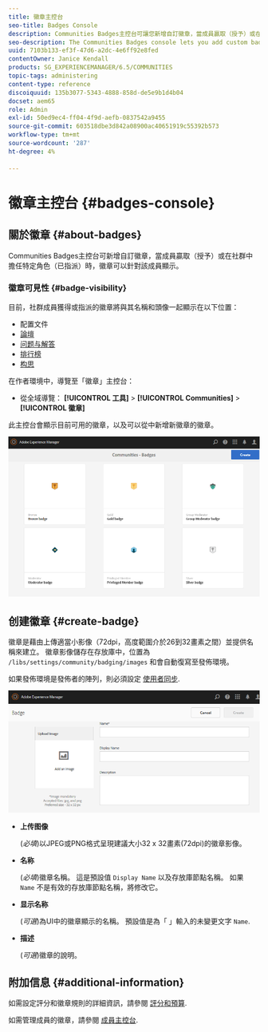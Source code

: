 ```yaml
---
title: 徽章主控台
seo-title: Badges Console
description: Communities Badges主控台可讓您新增自訂徽章，當成員贏取（授予）或在社群中擔任特定角色（已指派）時，徽章可顯示給成員
seo-description: The Communities Badges console lets you add custom badges that can be displayed for members when earned (awarded) or when they take on a specific role in the community (assigned)
uuid: 7103b133-ef3f-47d6-a2dc-4e6ff92e8fed
contentOwner: Janice Kendall
products: SG_EXPERIENCEMANAGER/6.5/COMMUNITIES
topic-tags: administering
content-type: reference
discoiquuid: 135b3077-5343-4888-858d-de5e9b1d4b04
docset: aem65
role: Admin
exl-id: 50ed9ec4-ff04-4f9d-aefb-0837542a9455
source-git-commit: 603518dbe3d842a08900ac40651919c55392b573
workflow-type: tm+mt
source-wordcount: '287'
ht-degree: 4%

---
```


# 徽章主控台 {#badges-console}

## 關於徽章 {#about-badges}

Communities Badges主控台可新增自訂徽章，當成員贏取（授予）或在社群中擔任特定角色（已指派）時，徽章可以針對該成員顯示。

### 徽章可見性 {#badge-visibility}

目前，社群成員獲得或指派的徽章將與其名稱和頭像一起顯示在以下位置：

* 配置文件
* [論壇](/help/communities/forum.md)
* [问题与解答](/help/communities/working-with-qna.md)
* [排行榜](/help/communities/enabling-leaderboard.md)
* [构思](/help/communities/ideation-feature.md)

在作者環境中，導覽至「徽章」主控台：

* 從全域導覽： **[!UICONTROL 工具]** > **[!UICONTROL Communities]** > **[!UICONTROL 徽章]**

此主控台會顯示目前可用的徽章，以及可以從中新增新徽章的徽章。

![徽章 — 首頁](assets/badges-homepage.png)

## 创建徽章 {#create-badge}

徽章是藉由上傳適當小影像（72dpi，高度範圍介於26到32畫素之間）並提供名稱來建立。 徽章影像儲存在存放庫中，位置為 `/libs/settings/community/badging/images` 和會自動復寫至發佈環境。

如果發佈環境是發佈者的陣列，則必須設定 [使用者同步](/help/communities/sync.md).

![create-badge](assets/create-badge.png)

* **上传图像**

   (*必填*)以JPEG或PNG格式呈現建議大小32 x 32畫素(72dpi)的徽章影像。

* **名称**

   (*必填*)徽章名稱。 這是預設值 `Display Name` 以及存放庫節點名稱。 如果 `Name` 不是有效的存放庫節點名稱，將修改它。

* **显示名称**

   (*可選*)為UI中的徽章顯示的名稱。 預設值是為「 」輸入的未變更文字 `Name`.

* **描述**

   (*可選*)徽章的說明。

## 附加信息 {#additional-information}

如需設定評分和徽章規則的詳細資訊，請參閱 [評分和預算](/help/communities/implementing-scoring.md).

如需管理成員的徽章，請參閱 [成員主控台](/help/communities/members.md).
